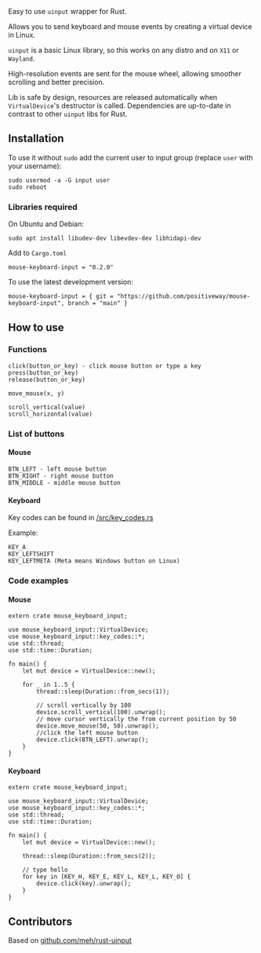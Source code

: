 Easy to use `uinput` wrapper for Rust.

Allows you to send keyboard and mouse events by creating a virtual device in Linux.

`uinput` is a basic Linux library, so this works on any distro and on `X11` or `Wayland`.

High-resolution events are sent for the mouse wheel, allowing smoother scrolling and better precision.

Lib is safe by design, resources are released automatically when `VirtualDevice`'s destructor is called. Dependencies are up-to-date in contrast to other `uinput` libs for Rust.


## Installation
To use it without `sudo` add the current user to input group (replace `user` with your username):
```
sudo usermod -a -G input user
sudo reboot
```

### Libraries required

On Ubuntu and Debian:
```
sudo apt install libudev-dev libevdev-dev libhidapi-dev
```

Add to `Cargo.toml`
```
mouse-keyboard-input = "0.2.0"
```
To use the latest development version:
```
mouse-keyboard-input = { git = "https://github.com/positiveway/mouse-keyboard-input", branch = "main" }
```


## How to use
### Functions
```
click(button_or_key) - click mouse button or type a key
press(button_or_key)
release(button_or_key)

move_mouse(x, y)

scroll_vertical(value)
scroll_horizontal(value)
```
### List of buttons
#### Mouse
```
BTN_LEFT - left mouse button
BTN_RIGHT - right mouse button
BTN_MIDDLE - middle mouse button
```

#### Keyboard
Key codes can be found in [/src/key_codes.rs](https://github.com/positiveway/mouse-keyboard-input/blob/main/src/key_codes.rs)

Example:
```
KEY_A
KEY_LEFTSHIFT
KEY_LEFTMETA (Meta means Windows button on Linux)
```

### Code examples
#### Mouse
```
extern crate mouse_keyboard_input;

use mouse_keyboard_input::VirtualDevice;
use mouse_keyboard_input::key_codes::*;
use std::thread;
use std::time::Duration;

fn main() {
    let mut device = VirtualDevice::new();

    for _ in 1..5 {
        thread::sleep(Duration::from_secs(1));

        // scroll vertically by 100
        device.scroll_vertical(100).unwrap();
        // move cursor vertically the from current position by 50
        device.move_mouse(50, 50).unwrap();
        //click the left mouse button
        device.click(BTN_LEFT).unwrap();
    }
}
```
#### Keyboard
```
extern crate mouse_keyboard_input;

use mouse_keyboard_input::VirtualDevice;
use mouse_keyboard_input::key_codes::*;
use std::thread;
use std::time::Duration;

fn main() {
    let mut device = VirtualDevice::new();

    thread::sleep(Duration::from_secs(2));

    // type hello
    for key in [KEY_H, KEY_E, KEY_L, KEY_L, KEY_O] {
        device.click(key).unwrap();
    }
}
```

## Contributors
Based on [github.com/meh/rust-uinput](https://github.com/meh/rust-uinput)